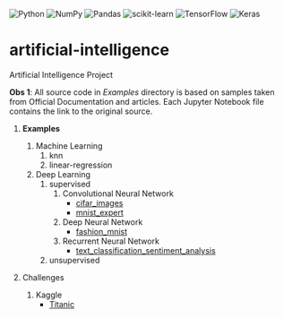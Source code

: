 ![Python](https://img.shields.io/badge/python-3670A0?style=for-the-badge&logo=python&logoColor=ffdd54)
![NumPy](https://img.shields.io/badge/numpy-%23013243.svg?style=for-the-badge&logo=numpy&logoColor=white)
![Pandas](https://img.shields.io/badge/pandas-%23150458.svg?style=for-the-badge&logo=pandas&logoColor=white)
![scikit-learn](https://img.shields.io/badge/scikit--learn-%23F7931E.svg?style=for-the-badge&logo=scikit-learn&logoColor=white)
![TensorFlow](https://img.shields.io/badge/TensorFlow-%23FF6F00.svg?style=for-the-badge&logo=TensorFlow&logoColor=white)
![Keras](https://img.shields.io/badge/Keras-%23D00000.svg?style=for-the-badge&logo=Keras&logoColor=white)

artificial-intelligence
===

Artificial Intelligence Project


**Obs 1**: All source code in _Examples_ directory is based on samples taken from Official Documentation and articles. Each Jupyter Notebook file contains the link to the original source. 


1. **Examples**
    1. Machine Learning
        1. knn
        2. linear-regression
    2. Deep Learning
        1. supervised
            1. Convolutional Neural Network
                - [cifar_images](examples/deep-learning/cnn/cifar_images.ipynb)
                - [mnist_expert](examples/deep-learning/cnn/mnist_expert.ipynb)
            2. Deep Neural Network
                - [fashion_mnist](examples/deep-learning/dnn/fashion_mnist.ipynb)
            3. Recurrent Neural Network
                - [text_classification_sentiment_analysis](examples/deep-learning/rnn/text_classification_sentiment_analysis.ipynb)
        2. unsupervised
        
2. Challenges
    1. Kaggle
        - [Titanic](kaggle/titanic)
